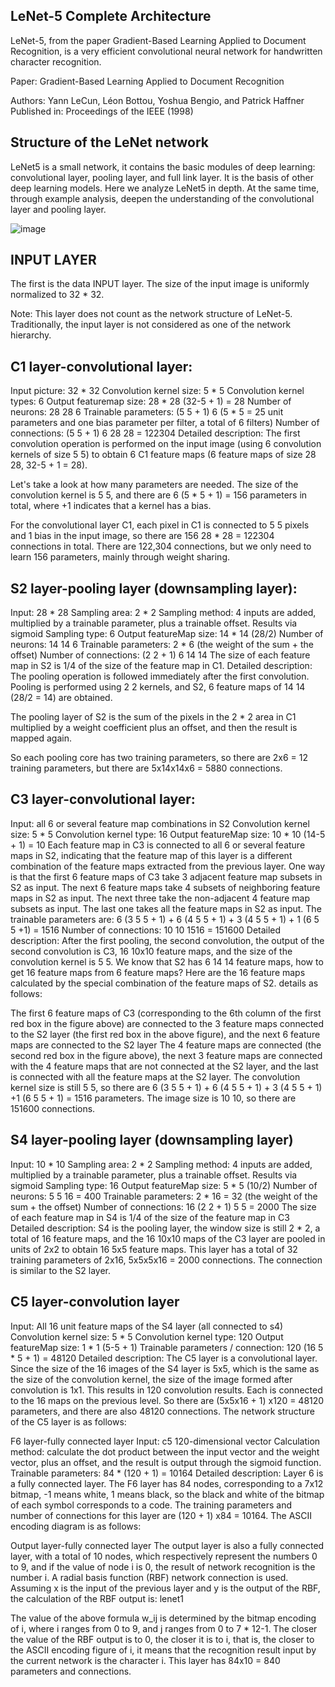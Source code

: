 ## LeNet-5 Complete Architecture
LeNet-5, from the paper Gradient-Based Learning Applied to Document Recognition, is a very efficient convolutional neural network for handwritten character recognition.

Paper: Gradient-Based Learning Applied to Document Recognition

Authors: Yann LeCun, Léon Bottou, Yoshua Bengio, and Patrick Haffner
Published in: Proceedings of the IEEE (1998)

## Structure of the LeNet network
LeNet5 is a small network, it contains the basic modules of deep learning: convolutional layer, pooling layer, and full link layer. It is the basis of other deep learning models. Here we analyze LeNet5 in depth. At the same time, through example analysis, deepen the understanding of the convolutional layer and pooling layer.

![image](https://user-images.githubusercontent.com/76823502/187914722-c83bffd3-c55d-4e8a-801f-2de79660edef.png)

## INPUT LAYER
The first is the data INPUT layer. The size of the input image is uniformly normalized to 32 * 32.

Note: This layer does not count as the network structure of LeNet-5. Traditionally, the input layer is not considered as one of the network hierarchy.

## C1 layer-convolutional layer:
Input picture: 32 * 32
Convolution kernel size: 5 * 5
Convolution kernel types: 6
Output featuremap size: 28 * 28 (32-5 + 1) = 28
Number of neurons: 28 28 6
Trainable parameters: (5 5 + 1) 6 (5 * 5 = 25 unit parameters and one bias parameter per filter, a total of 6 filters)
Number of connections: (5 5 + 1) 6 28 28 = 122304
Detailed description:
The first convolution operation is performed on the input image (using 6 convolution kernels of size 5 5) to obtain 6 C1 feature maps (6 feature maps of size 28 28, 32-5 + 1 = 28).

Let's take a look at how many parameters are needed. The size of the convolution kernel is 5 5, and there are 6 (5 * 5 + 1) = 156 parameters in total, where +1 indicates that a kernel has a bias.

For the convolutional layer C1, each pixel in C1 is connected to 5 5 pixels and 1 bias in the input image, so there are 156 28 * 28 = 122304 connections in total. There are 122,304 connections, but we only need to learn 156 parameters, mainly through weight sharing.

## S2 layer-pooling layer (downsampling layer):
Input: 28 * 28
Sampling area: 2 * 2
Sampling method: 4 inputs are added, multiplied by a trainable parameter, plus a trainable offset. Results via sigmoid
Sampling type: 6
Output featureMap size: 14 * 14 (28/2)
Number of neurons: 14 14 6
Trainable parameters: 2 * 6 (the weight of the sum + the offset)
Number of connections: (2 2 + 1) 6 14 14
The size of each feature map in S2 is 1/4 of the size of the feature map in C1.
Detailed description:
The pooling operation is followed immediately after the first convolution. Pooling is performed using 2 2 kernels, and S2, 6 feature maps of 14 14 (28/2 = 14) are obtained.

The pooling layer of S2 is the sum of the pixels in the 2 * 2 area in C1 multiplied by a weight coefficient plus an offset, and then the result is mapped again.

So each pooling core has two training parameters, so there are 2x6 = 12 training parameters, but there are 5x14x14x6 = 5880 connections.

## C3 layer-convolutional layer:
Input: all 6 or several feature map combinations in S2
Convolution kernel size: 5 * 5
Convolution kernel type: 16
Output featureMap size: 10 * 10 (14-5 + 1) = 10
Each feature map in C3 is connected to all 6 or several feature maps in S2, indicating that the feature map of this layer is a different combination of the feature maps extracted from the previous layer.
One way is that the first 6 feature maps of C3 take 3 adjacent feature map subsets in S2 as input. The next 6 feature maps take 4 subsets of neighboring feature maps in S2 as input. The next three take the non-adjacent 4 feature map subsets as input. The last one takes all the feature maps in S2 as input.
The trainable parameters are: 6 (3 5 5 + 1) + 6 (4 5 5 + 1) + 3 (4 5 5 + 1) + 1 (6 5 5 +1) = 1516
Number of connections: 10 10 1516 = 151600
Detailed description:
After the first pooling, the second convolution, the output of the second convolution is C3, 16 10x10 feature maps, and the size of the convolution kernel is 5 5. We know that S2 has 6 14 14 feature maps, how to get 16 feature maps from 6 feature maps? Here are the 16 feature maps calculated by the special combination of the feature maps of S2. details as follows:

The first 6 feature maps of C3 (corresponding to the 6th column of the first red box in the figure above) are connected to the 3 feature maps connected to the S2 layer (the first red box in the above figure), and the next 6 feature maps are connected to the S2 layer The 4 feature maps are connected (the second red box in the figure above), the next 3 feature maps are connected with the 4 feature maps that are not connected at the S2 layer, and the last is connected with all the feature maps at the S2 layer. The convolution kernel size is still 5 5, so there are 6 (3 5 5 + 1) + 6 (4 5 5 + 1) + 3 (4 5 5 + 1) +1 (6 5 5 + 1) = 1516 parameters. The image size is 10 10, so there are 151600 connections.

## S4 layer-pooling layer (downsampling layer)
Input: 10 * 10
Sampling area: 2 * 2
Sampling method: 4 inputs are added, multiplied by a trainable parameter, plus a trainable offset. Results via sigmoid
Sampling type: 16
Output featureMap size: 5 * 5 (10/2)
Number of neurons: 5 5 16 = 400
Trainable parameters: 2 * 16 = 32 (the weight of the sum + the offset)
Number of connections: 16 (2 2 + 1) 5 5 = 2000
The size of each feature map in S4 is 1/4 of the size of the feature map in C3
Detailed description:
S4 is the pooling layer, the window size is still 2 * 2, a total of 16 feature maps, and the 16 10x10 maps of the C3 layer are pooled in units of 2x2 to obtain 16 5x5 feature maps. This layer has a total of 32 training parameters of 2x16, 5x5x5x16 = 2000 connections.
The connection is similar to the S2 layer.

## C5 layer-convolution layer
Input: All 16 unit feature maps of the S4 layer (all connected to s4)
Convolution kernel size: 5 * 5
Convolution kernel type: 120
Output featureMap size: 1 * 1 (5-5 + 1)
Trainable parameters / connection: 120 (16 5 * 5 + 1) = 48120
Detailed description:
The C5 layer is a convolutional layer. Since the size of the 16 images of the S4 layer is 5x5, which is the same as the size of the convolution kernel, the size of the image formed after convolution is 1x1. This results in 120 convolution results. Each is connected to the 16 maps on the previous level. So there are (5x5x16 + 1) x120 = 48120 parameters, and there are also 48120 connections. The network structure of the C5 layer is as follows:

F6 layer-fully connected layer
Input: c5 120-dimensional vector
Calculation method: calculate the dot product between the input vector and the weight vector, plus an offset, and the result is output through the sigmoid function.
Trainable parameters: 84 * (120 + 1) = 10164
Detailed description:
Layer 6 is a fully connected layer. The F6 layer has 84 nodes, corresponding to a 7x12 bitmap, -1 means white, 1 means black, so the black and white of the bitmap of each symbol corresponds to a code. The training parameters and number of connections for this layer are (120 + 1) x84 = 10164. The ASCII encoding diagram is as follows:

Output layer-fully connected layer
The output layer is also a fully connected layer, with a total of 10 nodes, which respectively represent the numbers 0 to 9, and if the value of node i is 0, the result of network recognition is the number i. A radial basis function (RBF) network connection is used. Assuming x is the input of the previous layer and y is the output of the RBF, the calculation of the RBF output is:
lenet1

The value of the above formula w_ij is determined by the bitmap encoding of i, where i ranges from 0 to 9, and j ranges from 0 to 7 * 12-1. The closer the value of the RBF output is to 0, the closer it is to i, that is, the closer to the ASCII encoding figure of i, it means that the recognition result input by the current network is the character i. This layer has 84x10 = 840 parameters and connections.



